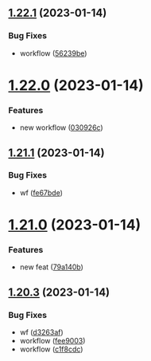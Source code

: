## [1.22.1](https://github.com/JayNg96/ReleasesFlow/compare/v1.22.0...v1.22.1) (2023-01-14)


### Bug Fixes

* workflow ([56239be](https://github.com/JayNg96/ReleasesFlow/commit/56239be0a58a035022a8ccb1cc9280e7e611e1f3))



# [1.22.0](https://github.com/JayNg96/ReleasesFlow/compare/v1.21.1...v1.22.0) (2023-01-14)


### Features

* new workflow ([030926c](https://github.com/JayNg96/ReleasesFlow/commit/030926c1fa96e1876bbdef5686dabe1cc819b7a3))



## [1.21.1](https://github.com/JayNg96/ReleasesFlow/compare/v1.21.0...v1.21.1) (2023-01-14)


### Bug Fixes

* wf ([fe67bde](https://github.com/JayNg96/ReleasesFlow/commit/fe67bde83174b2c019d15e391e314da3d0526781))



# [1.21.0](https://github.com/JayNg96/ReleasesFlow/compare/v1.20.3...v1.21.0) (2023-01-14)


### Features

* new feat ([79a140b](https://github.com/JayNg96/ReleasesFlow/commit/79a140bf8c8e7f6cc8696a7bfb38d313acbcad72))



## [1.20.3](https://github.com/JayNg96/ReleasesFlow/compare/v1.20.2...v1.20.3) (2023-01-14)


### Bug Fixes

* wf ([d3263af](https://github.com/JayNg96/ReleasesFlow/commit/d3263af9779b808a204017acc0f2c67736baaae1))
* workflow ([fee9003](https://github.com/JayNg96/ReleasesFlow/commit/fee90032ffaef1b664c8d58999aa49decfbbec86))
* workflow ([c1f8cdc](https://github.com/JayNg96/ReleasesFlow/commit/c1f8cdcb124a6b0a6eeb7132fdd3fd6d0358e057))



